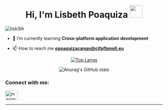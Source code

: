<h1 align="center">Hi, I'm Lisbeth Poaquiza <img height="40" src="https://emoji.gg/assets/emoji/5887-animalcrossdance.gif"></h1>

<p align="left"> <img src="https://komarev.com/ghpvc/?username=lisb3th&label=Profile%20views&color=0e75b6&style=flat" alt="lisb3th" /> </p>

- 🌱 I’m currently learning **Cross-platform application development**

- 📫 How to reach me **epoaquizacango@cifpfbmoll.eu**

<center>

[![Top Langs](https://github-readme-stats.vercel.app/api/top-langs/?username=lisb3th&hide=html/?username=lisb3th&layout=compact&theme=github_dark   )](https://github.com/anuraghazra/github-readme-stats)

![Anurag's GitHub stats](https://github-readme-stats.vercel.app/api?username=lisb3th&show_icons=true&theme=github_dark )
<!--
<a href="http://www.github.com/lisb3th">    <img src="https://github-readme-streak-stats.herokuapp.com/?user=lisb3th&stroke=ffffff&background=1c1917&ring=0891b2&fire=0891b2&currStreakNum=ffffff&currStreakLabel=0891b2&sideNums=ffffff&sideLabels=ffffff&dates=ffffff&hide_border=true" /></a>
-->

<h3 align="left">Connect with me:</h3>
<p align="left">
<a href="https://twitter.com/lxslis" target="blank"><img align="center" src="https://raw.githubusercontent.com/rahuldkjain/github-profile-readme-generator/master/src/images/icons/Social/twitter.svg" alt="maximofernandez" height="30" width="40" /></a>

****
